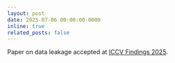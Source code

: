 ```yaml
---
layout: post
date: 2025-07-06 00:00:00-0000
inline: true
related_posts: false
---
```


Paper on data leakage accepted at [ICCV Findings 2025](https://iccv25-findings.github.io/).
